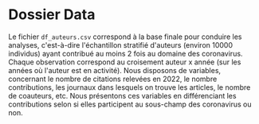 # Dossier Data

Le fichier ```df_auteurs.csv``` correspond à la base finale pour conduire les analyses, c'est-à-dire l'échantillon stratifié d'auteurs (environ 10000 individus) ayant contribué au moins 2 fois au domaine des coronavirus.
Chaque observation correspond au croisement auteur x année (sur les années où l'auteur est en activité). Nous disposons de variables, concernant le nombre de citations relevées en 2022, le nombre contributions, les journaux dans lesquels on trouve les articles, le nombre de coauteurs, etc.
Nous présentons ces variables en différenciant les contributions selon si elles participent au sous-champ des coronavirus ou non.
